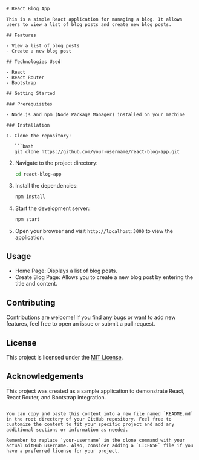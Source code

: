 ````
# React Blog App

This is a simple React application for managing a blog. It allows users to view a list of blog posts and create new blog posts.

## Features

- View a list of blog posts
- Create a new blog post

## Technologies Used

- React
- React Router
- Bootstrap

## Getting Started

### Prerequisites

- Node.js and npm (Node Package Manager) installed on your machine

### Installation

1. Clone the repository:

   ```bash
   git clone https://github.com/your-username/react-blog-app.git
````

2. Navigate to the project directory:

   ```bash
   cd react-blog-app
   ```

3. Install the dependencies:

   ```bash
   npm install
   ```

4. Start the development server:

   ```bash
   npm start
   ```

5. Open your browser and visit `http://localhost:3000` to view the application.

## Usage

- Home Page: Displays a list of blog posts.
- Create Blog Page: Allows you to create a new blog post by entering the title and content.

## Contributing

Contributions are welcome! If you find any bugs or want to add new features, feel free to open an issue or submit a pull request.

## License

This project is licensed under the [MIT License](LICENSE).

## Acknowledgements

This project was created as a sample application to demonstrate React, React Router, and Bootstrap integration.

```

You can copy and paste this content into a new file named `README.md` in the root directory of your GitHub repository. Feel free to customize the content to fit your specific project and add any additional sections or information as needed.

Remember to replace `your-username` in the clone command with your actual GitHub username. Also, consider adding a `LICENSE` file if you have a preferred license for your project.
```
